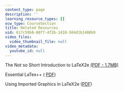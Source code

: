 ```yaml
---
content_type: page
description: ''
learning_resource_types: []
ocw_type: CourseSection
title: Related Resources
uid: 617c59b8-88f7-4f2b-1d18-584d1b1408b9
video_files:
  video_thumbnail_file: null
video_metadata:
  youtube_id: null
---
```


The Not so Short Introduction to LaTeX2e [(PDF - 1.7MB)](https://tobi.oetiker.ch/lshort/lshort.pdf)

Essential LaTex++ ( [PDF](http://noodle.med.yale.edu/latex/essential.pdf))

Using Imported Graphics in LaTeX2e ([PDF](http://www.ctan.org/tex-archive/info/epslatex.pdf))